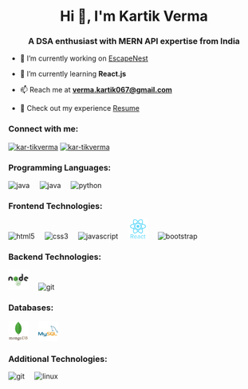 <h1 align="center">Hi 👋, I'm Kartik Verma</h1>
<h3 align="center">A DSA enthusiast with MERN API expertise from India</h3>

- 🔭 I’m currently working on [EscapeNest](https://escapenest.onrender.com)

- 🌱 I’m currently learning **React.js**

- 📫 Reach me at **verma.kartik067@gmail.com**

- 📄 Check out my experience [Resume](https://docs.google.com/document/d/15BtyNiRCzEmFH8xbvQRXsL3iIO-JR-6LTxZ_rGFOnBk)

<h3>Connect with me:</h3>
<p>
    <a href="https://linkedin.com/in/kar-tikverma">
        <img
            align="center"
            src="https://raw.githubusercontent.com/rahuldkjain/github-profile-readme-generator/master/src/images/icons/Social/linked-in-alt.svg"
            alt="kar-tikverma"
            height="30"
            width="40"
        /></a>
    <a href="https://www.leetcode.com/kar-tikverma">
        <img
            align="center"
            src="https://raw.githubusercontent.com/rahuldkjain/github-profile-readme-generator/master/src/images/icons/Social/leet-code.svg"
            alt="kar-tikverma"
            height="30"
            width="40"
        />
    </a>
</p>

<h3>Programming Languages:</h3>
<div>
    <img src="https://cdn.jsdelivr.net/gh/devicons/devicon/icons/java/java-original.svg" height="40" alt="java"  />
    <img width="12" />
    <img src="https://cdn.jsdelivr.net/gh/devicons/devicon/icons/cplusplus/cplusplus-original.svg" height="40" alt="java"  />
    <img width="12" />
    <img src="https://cdn.jsdelivr.net/gh/devicons/devicon/icons/python/python-original.svg" height="40" alt="python"  />
</div>

<h3>Frontend Technologies:</h3>
<div>
    <img src="https://cdn.jsdelivr.net/gh/devicons/devicon/icons/html5/html5-original.svg" height="40" alt="html5"  />
    <img width="12" />
    <img src="https://cdn.jsdelivr.net/gh/devicons/devicon/icons/css3/css3-original.svg" height="40" alt="css3"  />
    <img width="12" />
    <img src="https://cdn.jsdelivr.net/gh/devicons/devicon/icons/javascript/javascript-original.svg" height="40" alt="javascript"  />
    <img width="12" />
    <img src="https://raw.githubusercontent.com/devicons/devicon/master/icons/react/react-original-wordmark.svg" height="40" alt="react"  />
    <img width="12" />
    <img src="https://cdn.jsdelivr.net/gh/devicons/devicon/icons/bootstrap/bootstrap-original.svg" height="40" alt="bootstrap"  />
</div>

<h3>Backend Technologies:</h3>
<div>
    <img src="https://raw.githubusercontent.com/devicons/devicon/master/icons/nodejs/nodejs-original-wordmark.svg" height="40" alt="nodejs"  />
    <img width="12" />
    <img src="https://www.peanutsquare.com/wp-content/uploads/2024/04/Express.png" height="40" alt="git"  />
</div>

<h3>Databases:</h3>
<div>
    <img src="https://raw.githubusercontent.com/devicons/devicon/master/icons/mongodb/mongodb-original-wordmark.svg" height="40" alt="mongodb"  />
    <img width="12" />
    <img src="https://raw.githubusercontent.com/devicons/devicon/master/icons/mysql/mysql-original-wordmark.svg" height="40" alt="mysql"  />
</div>

<h3>Additional Technologies:</h3>
<div>
    <img src="https://cdn.jsdelivr.net/gh/devicons/devicon/icons/git/git-original.svg" height="40" alt="git"  />
    <img width="12" />
    <img src="https://cdn.jsdelivr.net/gh/devicons/devicon/icons/linux/linux-original.svg" height="40" alt="linux"  />
</div>
